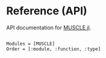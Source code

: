 # Reference (API)

API documentation for [MUSCLE.jl](https://github.com/M-PERSIC/MUSCLE.git).

```@index
```

```@autodocs
Modules = [MUSCLE]
Order = [:module, :function, :type]
```
